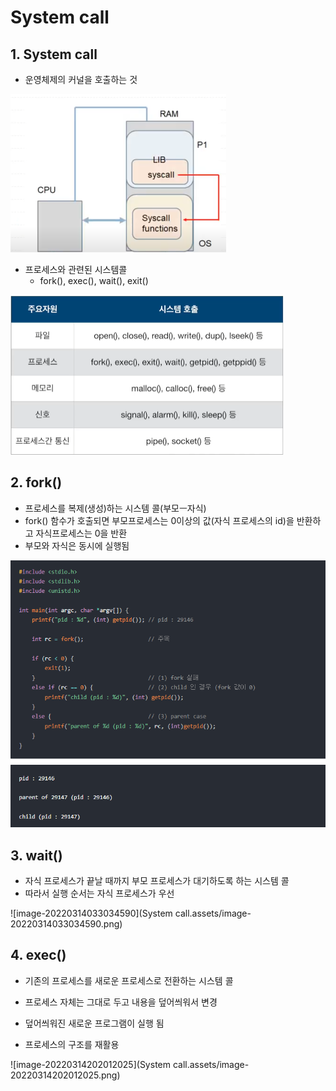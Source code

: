# System call

## 1. System call

- 운영체제의 커널을 호출하는 것

<img src="System call.assets/Screenshot 2022-03-14 030535.png" alt="Screenshot 2022-03-14 030535.png" style="zoom:50%;" />

- 프로세스와 관련된 시스템콜
  - fork(), exec(), wait(), exit()

<img src="System call.assets/Screenshot 2022-03-14 030917.png" alt="Screenshot 2022-03-14 030917.png" style="zoom:50%;" />

## 2. fork()

- 프로세스를 복제(생성)하는 시스템 콜(부모ㅡ자식)
- fork() 함수가 호출되면 부모프로세스는 0이상의 값(자식 프로세스의 id)을 반환하고 자식프로세스는 0을 반환
- 부모와 자식은 동시에 실행됨

<img src="System call.assets/image-20220314032015787.png" alt="image-20220314032015787.png" style="zoom:80%;" />

## 3. wait()

- 자식 프로세스가 끝날 때까지 부모 프로세스가 대기하도록 하는 시스템 콜
- 따라서 실행 순서는 자식 프로세스가 우선

![image-20220314033034590](System call.assets/image-20220314033034590.png)

## 4. exec()

- 기존의 프로세스를 새로운 프로세스로 전환하는 시스템 콜

- 프로세스 자체는 그대로 두고 내용을 덮어씌워서 변경
- 덮어씌워진 새로운 프로그램이 실행 됨
- 프로세스의 구조를 재활용

![image-20220314202012025](System call.assets/image-20220314202012025.png)